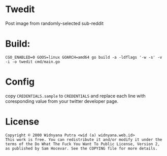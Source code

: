 # Twedit

Post image from randomly-selected sub-reddit

# Build:
```
CGO_ENABLED=0 GOOS=linux GOARCH=amd64 go build -a -ldflags '-w -s' -v -i -o twedit cmd/main.go
```


# Config

copy `CREDENTIALS.sample` to `CREDENTIALS` and replace each line with coresponding value from your twitter developer page.

# License

    Copyright © 2000 Widnyana Putra <wid (a) widnyana.web.id>
    This work is free. You can redistribute it and/or modify it under the
    terms of the Do What The Fuck You Want To Public License, Version 2,
    as published by Sam Hocevar. See the COPYING file for more details.